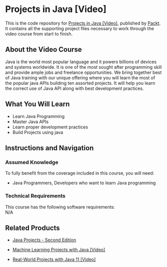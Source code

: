


# Projects in Java [Video]
This is the code repository for [Projects in Java [Video]](https://www.packtpub.com/application-development/projects-java-video), published by [Packt](https://www.packtpub.com/?utm_source=github). It contains all the supporting project files necessary to work through the video course from start to finish.
## About the Video Course
Java is the world most popular language and it powers billions of devices and systems worldwide. It is one of the most sought after programming skill and provide ample jobs and freelance opportunities. We bring together best of Java training with our unique offering where you will learn the most of the popular java APIs building ten assorted projects. It will help you learn the correct use of Java API along with best development practices.

<H2>What You Will Learn</H2>
<DIV class=book-info-will-learn-text>
<UL>
<LI> Learn Java Programming</LI>
<LI> Master Java APIs</LI>
<LI> Learn proper development practices</LI>
<LI> Build Projects using java</LI>
</UL></DIV>

## Instructions and Navigation
### Assumed Knowledge
To fully benefit from the coverage included in this course, you will need:<br/>
<DIV class=book-info-will-learn-text>
<UL>
<LI> Java Programmers, Developers who want to learn Java programming</LI>
</UL>
<DIV>

### Technical Requirements
This course has the following software requirements:<br/>
N/A

## Related Products
* [Java Projects - Second Edition](https://www.packtpub.com/application-development/java-projects-second-edition)

* [Machine Learning Projects with Java [Video]](https://www.packtpub.com/big-data-and-business-intelligence/machine-learning-projects-java-video)

* [Real-World Projects with Java 11 [Video]](https://www.packtpub.com/application-development/real-world-projects-java-11-video)
